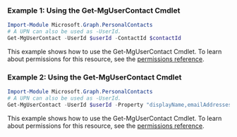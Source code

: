### Example 1: Using the Get-MgUserContact Cmdlet
```powershell
Import-Module Microsoft.Graph.PersonalContacts
# A UPN can also be used as -UserId.
Get-MgUserContact -UserId $userId -ContactId $contactId
```
This example shows how to use the Get-MgUserContact Cmdlet.
To learn about permissions for this resource, see the [permissions reference](/graph/permissions-reference).
### Example 2: Using the Get-MgUserContact Cmdlet
```powershell
Import-Module Microsoft.Graph.PersonalContacts
# A UPN can also be used as -UserId.
Get-MgUserContact -UserId $userId -Property "displayName,emailAddresses" 
```
This example shows how to use the Get-MgUserContact Cmdlet.
To learn about permissions for this resource, see the [permissions reference](/graph/permissions-reference).
